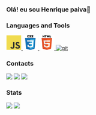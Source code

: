 ### Olá! eu sou Henrique paiva👋

### Languages and Tools
<p align="left"> 
<a href="https://developer.mozilla.org/en-US/docs/Web/JavaScript" target="_blank"> <img src="https://raw.githubusercontent.com/devicons/devicon/master/icons/javascript/javascript-original.svg" alt="javascript" width="40" height="40"/> </a>	
<a href="https://www.w3schools.com/css/" target="_blank"> <img src="https://raw.githubusercontent.com/devicons/devicon/master/icons/css3/css3-original-wordmark.svg" alt="css3" width="40" height="40"/> </a>
<a href="https://www.w3.org/html/" target="_blank"> <img src="https://raw.githubusercontent.com/devicons/devicon/master/icons/html5/html5-original-wordmark.svg" alt="html5" width="40" height="40"/> </a> 
<a href="https://git-scm.com/" target="_blank"> <img src="https://www.vectorlogo.zone/logos/git-scm/git-scm-icon.svg" alt="git" width="40" height="40"/> </a> 

### Contacts
<div>  
  <a href="https://www.linkedin.com/in/fernando-paiva-972b97185" target="_blank"><img src="https://img.shields.io/badge/-LinkedIn-%230077B5?style=for-the-badge&logo=linkedin&logoColor=white" target="_blank"></a> 
 <a href = "mailto:fernandopaivaec@gmail.com"><img src="https://img.shields.io/badge/Gmail-D14836?style=for-the-badge&logo=gmail&logoColor=white" target="_blank"></a>
 <a href = "https://app.rocketseat.com.br/me/fernandopaivaec"><img src="https://img.shields.io/badge/Rocketseat-Blue?style=for-the-badge&logoColor=blue" target="_blank"></a>
</div>

### Stats

<div>
  <a href="https://github.com/anuraghazra/github-readme-stats" target="_blank"><img height="180em" src="https://github-readme-stats.vercel.app/api?username=Henrique17k&count_private=true&show_icons=true&theme=dracula" target="_blank"></a> 
  <a href="https://github.com/anuraghazra/github-readme-stats" target="_blank"><img height="180em" src="https://github-readme-stats.vercel.app/api/top-langs/?username=Henrique17k&layout=compact&langs_count=7&theme=dracula" target="_blank"></a> 
</div>
